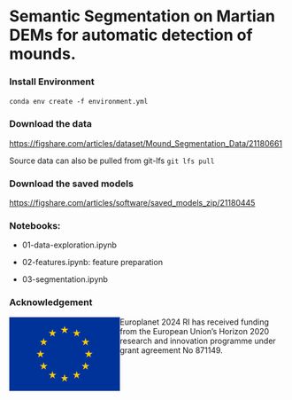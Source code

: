 # Semantic Segmentation on Martian DEMs for automatic detection of mounds.

### Install Environment
`conda env create -f environment.yml`

### Download the data 
https://figshare.com/articles/dataset/Mound_Segmentation_Data/21180661

Source data can also be pulled from git-lfs
`git lfs pull`


### Download the saved models
https://figshare.com/articles/software/saved_models_zip/21180445


### Notebooks:
- 01-data-exploration.ipynb

- 02-features.ipynb: feature preparation

- 03-segmentation.ipynb
  

### Acknowledgement

<img src="logo.jpg" align="left" width="200px"/>Europlanet 2024 RI has received funding from the European Union’s Horizon 2020 research and innovation programme under grant agreement No 871149.

<br clear="left"/>
